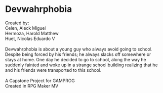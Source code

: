 # Devwahrphobia
Created by:<br>
Celen, Aleck Miguel<br>
Hermoza, Harold Matthew<br>
Huet, Nicolas Eduardo V<br>
<br>
Devwahrphobia is about a young guy who always avoid going to school. Despite being forced by
his friends; he always slacks off somewhere or stays at home. One day he decided to go to
school, along the way he suddenly fainted and woke up in a strange school building realizing that
he and his friends were transported to this school.
<br>
<br>
A Capstone Project for GAMPROG
<br>
Created in RPG Maker MV
